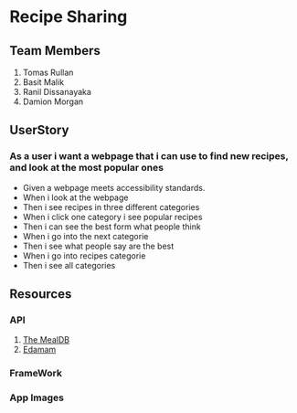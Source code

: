 # Recipe Sharing
## Team Members 
1. Tomas Rullan
2. Basit Malik
3. Ranil Dissanayaka
4. Damion Morgan 
   
## UserStory
### As a user i want a webpage that i can use to  find new recipes, and look at the  most popular ones 

- Given a webpage meets accessibility standards.
- When i look at the webpage
- Then i see recipes in three different categories 
- When i click one category i see popular recipes 
- Then i can see the best form what people think
- When i go into the next categorie 
- Then i see what people say are the best 
- When i go into recipes categorie 
- Then i see all categories 
  
 ## Resources 
### API
1. [The MealDB](https://www.themealdb.com/)
2. [Edamam](https://api.edamam.com/)
### FrameWork

### App Images
